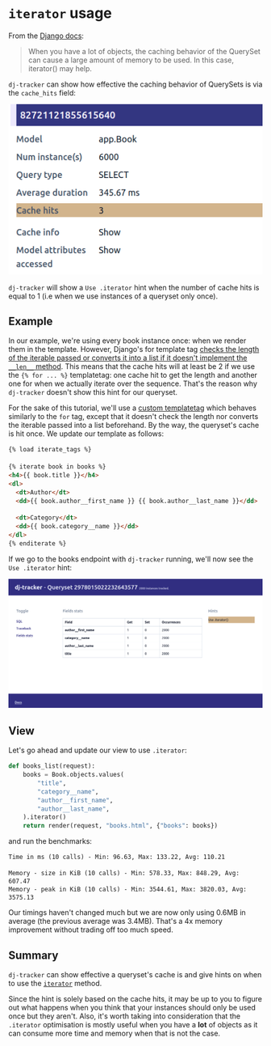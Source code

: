 # `iterator` usage

From the [Django docs](https://docs.djangoproject.com/en/4.0/ref/models/querysets/#only):

> When you have a lot of objects, the caching behavior of the QuerySet can cause a large amount of memory to be used. In this case, iterator() may help.

`dj-tracker` can show how effective the caching behavior of QuerySets is via the `cache_hits` field:

![dj-tracker Cache hits](../images/cache-hits.png)

`dj-tracker` will show a `Use .iterator` hint when the number of cache hits is equal to 1 (i.e when we use instances of a queryset only once).

## Example

In our example, we're using every book instance once: when we render them in the template. However, Django's for template tag [checks the length of the iterable passed or converts it into a list if it doesn't implement the `__len__` method](https://github.com/django/django/blob/main/django/template/defaulttags.py#L192-L194). This means that the cache hits will at least be 2 if we use the `{% for ... %}` templatetag: one cache hit to get the length and another one for when we actually iterate over the sequence. That's the reason why `dj-tracker` doesn't show this hint for our queryset.

For the sake of this tutorial, we'll use a [custom templatetag](https://github.com/Tijani-Dia/dj-tracker/tree/main/tutorial/app/templatetags/iterate_tags.py) which behaves similarly to the `for` tag, except that it doesn't check the length nor converts the iterable passed into a list beforehand. By the way, the queryset's cache is hit once. We update our template as follows:

```html
{% load iterate_tags %}

{% iterate book in books %}
<h4>{{ book.title }}</h4>
<dl>
  <dt>Author</dt>
  <dd>{{ book.author__first_name }} {{ book.author__last_name }}</dd>

  <dt>Category</dt>
  <dd>{{ book.category__name }}</dd>
</dl>
{% enditerate %}
```

If we go to the books endpoint with `dj-tracker` running, we'll now see the `Use .iterator` hint:

![dj-tracker Use iterator](../images/use-iterator.png)

## View

Let's go ahead and update our view to use `.iterator`:

```python
def books_list(request):
    books = Book.objects.values(
        "title",
        "category__name",
        "author__first_name",
        "author__last_name",
    ).iterator()
    return render(request, "books.html", {"books": books})
```

and run the benchmarks:

```console
Time in ms (10 calls) - Min: 96.63, Max: 133.22, Avg: 110.21

Memory - size in KiB (10 calls) - Min: 578.33, Max: 848.29, Avg: 607.47
Memory - peak in KiB (10 calls) - Min: 3544.61, Max: 3820.03, Avg: 3575.13
```

Our timings haven't changed much but we are now only using 0.6MB in average (the previous average was 3.4MB). That's a 4x memory improvement without trading off too much speed.

## Summary

`dj-tracker` can show effective a queryset's cache is and give hints on when to use the [`iterator`](https://docs.djangoproject.com/en/4.0/ref/models/querysets/#iterator) method.

Since the hint is solely based on the cache hits, it may be up to you to figure out what happens when you think that your instances should only be used once but they aren't. Also, it's worth taking into consideration that the `.iterator` optimisation is mostly useful when you have a **lot** of objects as it can consume more time and memory when that is not the case.
